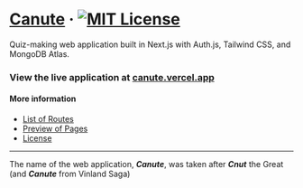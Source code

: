 # [Canute](https://github.com/abyanmajid/canute) &middot; [![MIT License](https://img.shields.io/badge/License-MIT-blue.svg)](https://github.com/abyanmajid/canute/blob/main/LICENSE)

Quiz-making web application built in Next.js with Auth.js, Tailwind CSS, and MongoDB Atlas.

### View the live application at [canute.vercel.app](https://canute.vercel.app)

#### More information
- [List of Routes](https://github.com/abyanmajid/canute/blob/main/ROUTES.md)
- [Preview of Pages](https://github.com/abyanmajid/canute/blob/main/PAGES-PREVIEW.md)
- [License](https://github.com/abyanmajid/canute/blob/main/LICENSE)

---
The name of the web application, ***Canute***, was taken after ***Cnut*** the Great (and ***Canute*** from Vinland Saga)

</div>
